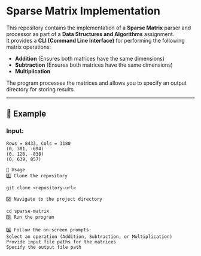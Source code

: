# Sparse Matrix Implementation  

This repository contains the implementation of a **Sparse Matrix** parser and processor as part of a **Data Structures and Algorithms** assignment.  
It provides a **CLI (Command Line Interface)** for performing the following matrix operations:  

- **Addition** (Ensures both matrices have the same dimensions)  
- **Subtraction** (Ensures both matrices have the same dimensions)  
- **Multiplication**  

The program processes the matrices and allows you to specify an output directory for storing results.  

---

## 📌 Example  

### Input:  
```plaintext
Rows = 8433, Cols = 3180  
(0, 381, -694)  
(0, 128, -838)  
(0, 639, 857)  

🚀 Usage
1️⃣ Clone the repository

git clone <repository-url>

2️⃣ Navigate to the project directory

cd sparse-matrix
3️⃣ Run the program

4️⃣ Follow the on-screen prompts:
Select an operation (Addition, Subtraction, or Multiplication)
Provide input file paths for the matrices
Specify the output file path